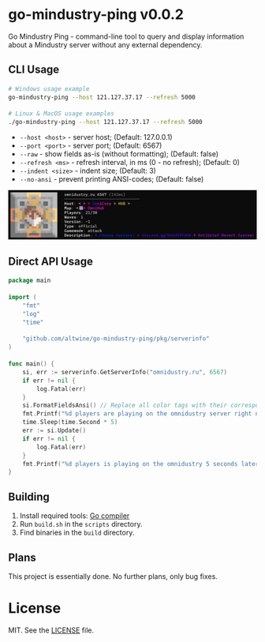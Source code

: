 # go-mindustry-ping v0.0.2
Go Mindustry Ping - command-line tool to query and display information about a Mindustry server without any external dependency.

## CLI Usage
```bash
# Windows usage example
go-mindustry-ping --host 121.127.37.17 --refresh 5000

# Linux & MacOS usage examples
./go-mindustry-ping --host 121.127.37.17 --refresh 5000
```
* `--host <host>` - server host; (Default: 127.0.0.1)
* `--port <port>` - server port; (Default: 6567)
* `--raw` - show fields as-is (without formatting); (Default: false)
* `--refresh <ms>` - refresh interval, in ms (0 - no refresh); (Default: 0)
* `--indent <size>` - indent size; (Default: 3)
* `--no-ansi` - prevent printing ANSI-codes; (Default: false)

![Example of CLI usage](assets/cli-usage-1.webp)

## Direct API Usage
```go
package main

import (
	"fmt"
	"log"
	"time"

	"github.com/altwine/go-mindustry-ping/pkg/serverinfo"
)

func main() {
	si, err := serverinfo.GetServerInfo("omnidustry.ru", 6567)
	if err != nil {
		log.Fatal(err)
	}
	si.FormatFieldsAnsi() // Replace all color tags with their corresponding ANSI codes
	fmt.Printf("%d players are playing on the omnidustry server right now!!", si.Players)
	time.Sleep(time.Second * 5)
	err := si.Update()
	if err != nil {
		log.Fatal(err)
	}
	fmt.Printf("%d players is playing on the omnidustry 5 seconds later!!", si.Players)
}
```

## Building
1. Install required tools: [Go compiler](https://go.dev/dl/)
2. Run `build.sh` in the `scripts` directory.
3. Find binaries in the `build` directory.

## Plans
This project is essentially done. No further plans, only bug fixes.

# License
MIT. See the [LICENSE](LICENSE.txt) file.
